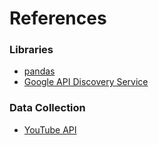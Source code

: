 # References

### Libraries

- [pandas](https://pandas.pydata.org/pandas-docs/stable/index.html)
- [Google API Discovery Service](https://developers.google.com/discovery/)

### Data Collection

- [YouTube API](https://developers.google.com/youtube/v3/)